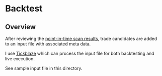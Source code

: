 # Backtest

## Overview

After reviewing the [point-in-time scan results](/scans), trade candidates are added to an input file with associated meta data.

I use [Tickblaze](https://tickblaze.com/) which can process the input file for both backtesting and live execution.

See sample input file in this directory.
